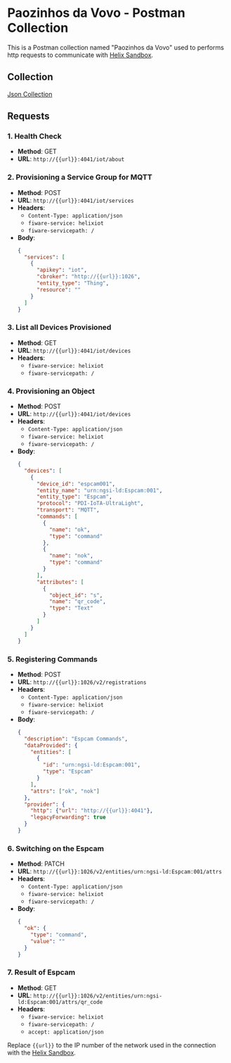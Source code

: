 # Paozinhos da Vovo - Postman Collection

This is a Postman collection named "Paozinhos da Vovo" used to performs http requests to communicate with [Helix Sandbox](https://github.com/Helix-Platform/Sandbox-NG).

## Collection 

[Json Collection](/postman/vovo.postman_collection.json)

## Requests

### 1. Health Check

- **Method**: GET
- **URL**: `http://{{url}}:4041/iot/about`

### 2. Provisioning a Service Group for MQTT

- **Method**: POST
- **URL**: `http://{{url}}:4041/iot/services`
- **Headers**:
  - `Content-Type: application/json`
  - `fiware-service: helixiot`
  - `fiware-servicepath: /`
- **Body**:
  ```json
  {
    "services": [
      {
        "apikey": "iot",
        "cbroker": "http://{{url}}:1026",
        "entity_type": "Thing",
        "resource": ""
      }
    ]
  }
  ```

### 3. List all Devices Provisioned

- **Method**: GET
- **URL**: `http://{{url}}:4041/iot/devices`
- **Headers**:
  - `fiware-service: helixiot`
  - `fiware-servicepath: /`

### 4. Provisioning an Object

- **Method**: POST
- **URL**: `http://{{url}}:4041/iot/devices`
- **Headers**:
  - `Content-Type: application/json`
  - `fiware-service: helixiot`
  - `fiware-servicepath: /`
- **Body**:
  ```json
  {
    "devices": [
      {
        "device_id": "espcam001",
        "entity_name": "urn:ngsi-ld:Espcam:001",
        "entity_type": "Espcam",
        "protocol": "PDI-IoTA-UltraLight",
        "transport": "MQTT",
        "commands": [
          {
            "name": "ok",
            "type": "command"
          },
          {
            "name": "nok",
            "type": "command"
          }
        ],
        "attributes": [
          {
            "object_id": "s",
            "name": "qr_code",
            "type": "Text"
          }
        ]
      }
    ]
  }
  ```

### 5. Registering Commands

- **Method**: POST
- **URL**: `http://{{url}}:1026/v2/registrations`
- **Headers**:
  - `Content-Type: application/json`
  - `fiware-service: helixiot`
  - `fiware-servicepath: /`
- **Body**:
  ```json
  {
    "description": "Espcam Commands",
    "dataProvided": {
      "entities": [
        {
          "id": "urn:ngsi-ld:Espcam:001",
          "type": "Espcam"
        }
      ],
      "attrs": ["ok", "nok"]
    },
    "provider": {
      "http": {"url": "http://{{url}}:4041"},
      "legacyForwarding": true
    }
  }
  ```

### 6. Switching on the Espcam

- **Method**: PATCH
- **URL**: `http://{{url}}:1026/v2/entities/urn:ngsi-ld:Espcam:001/attrs`
- **Headers**:
  - `Content-Type: application/json`
  - `fiware-service: helixiot`
  - `fiware-servicepath: /`
- **Body**:
  ```json
  {
    "ok": {
      "type": "command",
      "value": ""
    }
  }
  ```

### 7. Result of Espcam

- **Method**: GET
- **URL**: `http://{{url}}:1026/v2/entities/urn:ngsi-ld:Espcam:001/attrs/qr_code`
- **Headers**:
  - `fiware-service: helixiot`
  - `fiware-servicepath: /`
  - `accept: application/json`

Replace `{{url}}` to the IP number of the network used in the connection with the [Helix Sandbox](https://github.com/Helix-Platform/Sandbox-NG).